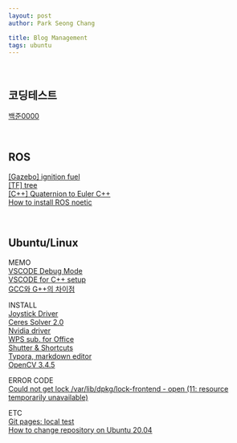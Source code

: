 ```yaml
---
layout: post
author: Park Seong Chang

title: Blog Management
tags: ubuntu
---
```

<br/>

## 코딩테스트
[백준0000](/posts/blog/code_test/2022-01-11-baekjoon_0000.html)

<br/>

## ROS
[[Gazebo] ignition fuel](/posts/blog/ros/2022-01-21-gazebo-ignition.html) <br/>
[[TF] tree](/posts/blog/ros/2022-01-21-ros-tf.html) <br/>
[[C++] Quaternion to Euler C++](/posts/blog/ros/2022-01-18-quat-to-euler.html) <br/>
[How to install ROS noetic](/posts/blog/ros/2022-01-11-install_noetic.html)

<br/>

## Ubuntu/Linux
MEMO <br/>
[VSCODE Debug Mode](/posts/blog/ubuntu/2022-01-22-vscode-debug.html) <br/>
[VSCODE for C++ setup](/posts/blog/ubuntu/2022-01-19-vscode-setup-linux.html) <br/>
[GCC와 G++의 차이점](/posts/blog/ubuntu/2022-01-19-gcc-g++.html)


INSTALL <br/>
[Joystick Driver](/posts/blog/ubuntu/2022-01-21-joystick-driver.html) <br/>
[Ceres Solver 2.0](/posts/blog/ubuntu/2022-01-18-install-ceres.html) <br/>
[Nvidia driver](/posts/blog/ubuntu/2022-01-17-install-nvidia-driver.html) <br/>
[WPS sub. for Office](/posts/blog/ubuntu/2022-01-13-install-wps.html) <br/>
[Shutter & Shortcuts](/posts/blog/ubuntu/2022-01-12-install-shutter.html) <br/>
[Typora, markdown editor](/posts/blog/ubuntu/2022-01-12-install-typora.html) <br/>
[OpenCV 3.4.5](/posts/blog/ubuntu/2022-01-11-install_opencv_3_4_5.html) <br/>

ERROR CODE <br/>
[Could not get lock /var/lib/dpkg/lock-frontend - open (11: resource temporarily unavailable)](/posts/blog/ubuntu/2022-01-11-error_apt_update.html) <br/>

ETC <br/>
[Git pages: local test](/posts/blog/ubuntu/2022-01-12-git-page-local-test.html) <br/>
[How to change repository on Ubuntu 20.04](/posts/blog/ubuntu/2022-01-11-change_repo.html) <br/>